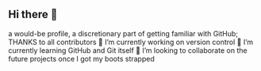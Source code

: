 ## Hi there 👋

a would-be profile, a discretionary part of getting familiar with GitHub; THANKS to all contributors
🔭 I’m currently working on version control 
🌱 I’m currently learning GitHub and Git itself
👯 I’m looking to collaborate on the future projects once I got my boots strapped
<!--
**moriasouman/moriasouman** is a ✨ _special_ ✨ repository because its `README.md` (this file) appears on your GitHub profile.

Here are some ideas to get you started:

- 🔭 I’m currently working on version control 
- 🌱 I’m currently learning GitHub and Git itself
- 👯 I’m looking to collaborate on future project once I got my boots strapped
- 🤔 I’m looking for help with ...
- 💬 Ask me about ...
- 📫 How to reach me: ...
- 😄 Pronouns: ...
- ⚡ Fun fact: ...
-->
